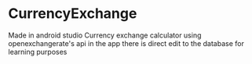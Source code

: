 # CurrencyExchange
Made in android studio
Currency exchange calculator using openexchangerate's api
in the app there is direct edit to the database for learning purposes
